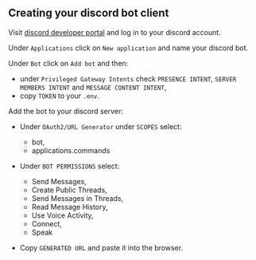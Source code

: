 ## Creating your discord bot client

Visit [discord developer portal](https://discord.com/developers) and log in to your discord account.

Under `Applications` click on `New application` and name your discord bot.

Under `Bot` click on `Add bot` and then:

-   under `Privileged Gateway Intents` check `PRESENCE INTENT`, `SERVER MEMBERS INTENT` and `MESSAGE CONTENT INTENT`,
-   copy `TOKEN` to your `.env`.

Add the bot to your discord server:

-   Under `OAuth2/URL Generator` under `SCOPES` select:

    -   bot,
    -   applications.commands

-   Under `BOT PERMISSIONS` select:

    -   Send Messages,
    -   Create Public Threads,
    -   Send Messages in Threads,
    -   Read Message History,
    -   Use Voice Activity,
    -   Connect,
    -   Speak

-   Copy `GENERATED URL` and paste it into the browser.
